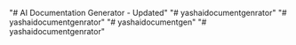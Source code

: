 "# AI Documentation Generator - Updated" 
"# yashaidocumentgenrator" 
"# yashaidocumentgenrator" 
"# yashaidocumentgen" 
"# yashaidocumentgenrator"
